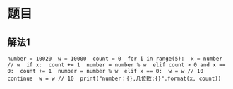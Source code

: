 # 题目
## 解法1 
``number = 10020 
w = 10000 
count = 0 
for i in range(5): 
    x = number // w 
    if x: 
        count += 1 
        number = number % w 
    elif count > 0 and x == 0: 
        count += 1 
        number = number % w 
    elif x == 0: 
        w = w // 10 
        continue 
    w = w // 10 
    print("number：{},几位数:{}".format(x, count))``
